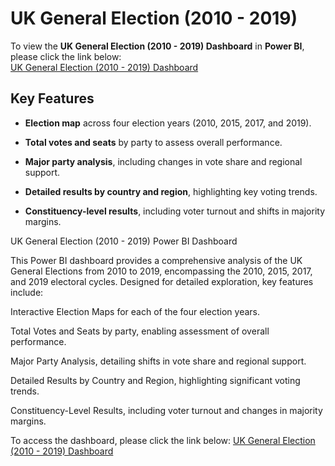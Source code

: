 # UK General Election (2010 - 2019)
To view the **UK General Election (2010 - 2019) Dashboard** in **Power BI**, please click the link below:  
[UK General Election (2010 - 2019) Dashboard](https://app.powerbi.com/view?r=eyJrIjoiMjI0ZGMyZjgtNjU4NC00ZjI5LWE2ZjUtMmNlNDllNGI4OTA5IiwidCI6IjA0NjZlNDc4LWQ5MjMtNDliOS1hZGYzLWRiYzI0MTVkOGEwZiJ9)

## Key Features

- **Election map** across four election years (2010, 2015, 2017, and 2019).
  
- **Total votes and seats** by party to assess overall performance.
  
- **Major party analysis**, including changes in vote share and regional support.
  
- **Detailed results by country and region**, highlighting key voting trends.
  
- **Constituency-level results**, including voter turnout and shifts in majority margins.



UK General Election (2010 - 2019) Power BI Dashboard

This Power BI dashboard provides a comprehensive analysis of the UK General Elections from 2010 to 2019, encompassing the 2010, 2015, 2017, and 2019 electoral cycles. Designed for detailed exploration, key features include:

Interactive Election Maps for each of the four election years.

Total Votes and Seats by party, enabling assessment of overall performance.

Major Party Analysis, detailing shifts in vote share and regional support.

Detailed Results by Country and Region, highlighting significant voting trends.

Constituency-Level Results, including voter turnout and changes in majority margins.

To access the dashboard, please click the link below:
 [UK General Election (2010 - 2019) Dashboard](https://app.powerbi.com/view?r=eyJrIjoiMjI0ZGMyZjgtNjU4NC00ZjI5LWE2ZjUtMmNlNDllNGI4OTA5IiwidCI6IjA0NjZlNDc4LWQ5MjMtNDliOS1hZGYzLWRiYzI0MTVkOGEwZiJ9)
